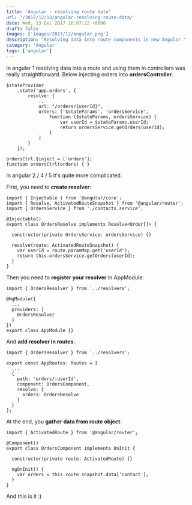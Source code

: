 ```yaml
---
title: 'Angular - resolving route data'
url: '/2017/12/13/angular-resolving-route-data/'
date: Wed, 13 Dec 2017 16:07:22 +0000
draft: false
images: ['images/2017/12/angular.png']
description: "Resolving data into route components in new Angular."
category: 'Angular'
tags: ['angular']
---
```


In angular 1 resolving data into a route and using them in controllers was really straightforward. Below injecting orders into **ordersController**.
```
$stateProvider
    .state('app.orders', {
        resolve: {
            ..
            url: "/orders/{userId}",
            orders: ['$stateParams', 'ordersService',
                function ($stateParams, ordersService) {
                    var userId = $stateParams.userId;
                    return ordersService.getOrders(userId);
                }
            ]
        }
    });

ordersCtrl.$inject = ['orders'];
function ordersCtrl(orders) { }

```
In angular 2 / 4 / 5 it's quite more complicated.

First, you need to **create resolver**:
```
import { Injectable } from '@angular/core';
import { Resolve, ActivatedRouteSnapshot } from '@angular/router';
import { OrdersService } from './contacts.service';

@Injectable()
export class OrdersResolve implements Resolve<Order[]> {

  constructor(private OrdersService: ordersService) {}

  resolve(route: ActivatedRouteSnapshot) {
    var userId = route.paramMap.get('userId');
    return this.ordersService.getOrders(userId);
  }
}
```
Then you need to **register your resolver** in AppModule:
```
import { OrdersResolver } from '../resolvers';

@NgModule({
  ...
  providers: [
    OrdersResolver
  ]
})
export class AppModule {}
```
And **add resolver in routes**:
```
import { OrdersResolver } from '../resolvers';

export const AppRoutes: Routes = [
  ...
  { 
    path: 'orders/:userId',
    component: OrdersComponent,
    resolve: {
      orders: OrdersResolve
    }
  }
];
```
At the end, you **gather data from route object**:
```
import { ActivatedRoute } from '@angular/router';

@Component()
export class OrdersComponent implements OnInit {

  constructor(private route: ActivatedRoute) {}

  ngOnInit() {
    var orders = this.route.snapshot.data['contact'];
  }
}
```
And this is it :)